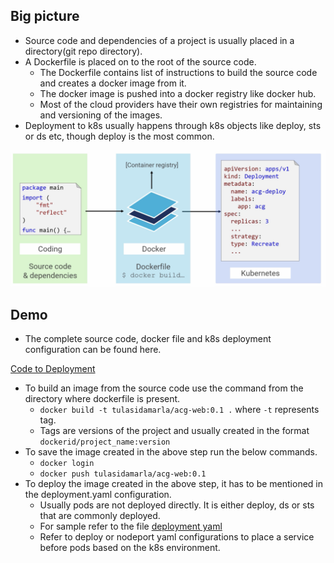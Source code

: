 ## Big picture

- Source code and dependencies of a project is usually placed in a directory(git repo directory).
- A Dockerfile is placed on to the root of the source code.
  - The Dockerfile contains list of instructions to build the source code and creates a docker image from it.
  - The docker image is pushed into a docker registry like docker hub.
  - Most of the cloud providers have their own registries for maintaining and versioning of the images.
- Deployment to k8s usually happens through k8s objects like deploy, sts or ds etc, though deploy is the most common.

![Code to Deployment](images/k8s_code_to_deploy.png)

## Demo

- The complete source code, docker file and k8s deployment configuration can be found here. 

[Code to Deployment](https://github.com/tulasidamarla/acg-k8s-dd)

- To build an image from the source code use the command from the directory where dockerfile is present.
  - `docker build -t tulasidamarla/acg-web:0.1 .` where `-t` represents tag.
  - Tags are versions of the project and usually created in the format `dockerid/project_name:version`
- To save the image created in the above step run the below commands.
  - `docker login`
  - `docker push tulasidamarla/acg-web:0.1`
- To deploy the image created in the above step, it has to be mentioned in the deployment.yaml configuration.
  - Usually pods are not deployed directly. It is either deploy, ds or sts that are commonly deployed.
  - For sample refer to the file [deployment yaml](https://github.com/tulasidamarla/acg-k8s-dd/blob/master/code-k8s/web-deploy.yml)
  - Refer to deploy or nodeport yaml configurations to place a service before pods based on the k8s environment.
  